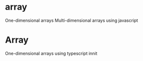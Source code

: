 # array
One-dimensional arrays Multi-dimensional arrays using javascript 
# Array
One-dimensional arrays using typescript
innit
